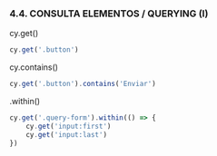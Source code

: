 ### 4.4. CONSULTA ELEMENTOS / QUERYING (I)

cy.get()
```typescript
cy.get('.button')
```
cy.contains()
```typescript
cy.get('.button').contains('Enviar')
```
.within()
```typescript
cy.get('.query-form').within(() => {
    cy.get('input:first')
    cy.get('input:last')
})
```